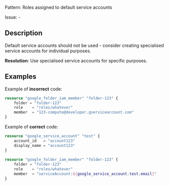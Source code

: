 Pattern: Roles assigned to default service accounts

Issue: -

## Description

Default service accounts should not be used - consider creating specialised service accounts for individual purposes.

**Resolution**: Use specialised service accounts for specific purposes.

## Examples

Example of **incorrect** code:

```terraform
resource "google_folder_iam_member" "folder-123" {
	folder = "folder-123"
	role    = "roles/whatever"
	member  = "123-compute@developer.gserviceaccount.com"
}
```

Example of **correct** code:

```terraform
resource "google_service_account" "test" {
	account_id   = "account123"
	display_name = "account123"
}
			  
resource "google_folder_iam_member" "folder-123" {
	folder = "folder-123"
	role    = "roles/whatever"
	member  = "serviceAccount:${google_service_account.test.email}"
}
```